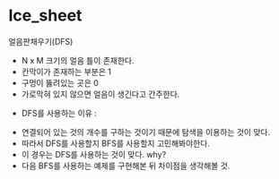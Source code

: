 # Ice_sheet
얼음판채우기(DFS)

- N x M 크기의 얼음 틀이 존재한다.
- 칸막이가 존재하는 부분은 1
- 구멍이 뚫려있는 곳은 0
- 가로막혀 있지 않으면 얼음이 생긴다고 간주한다.

* DFS를 사용하는 이유 :
- 연결되어 있는 것의 개수를 구하는 것이기 때문에 탐색을 이용하는 것이 맞다.
- 따라서 DFS를 사용할지 BFS를 사용할지 고민해봐야한다.
- 이 경우는 DFS를 사용하는 것이 맞다. why?
- 다음 BFS를 사용하는 예제를 구현해본 뒤 차이점을 생각해볼 것.
